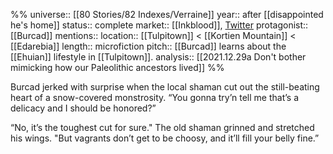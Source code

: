%%
universe:: [[80 Stories/82 Indexes/Verraine]]
year:: after [[disappointed he's home]]
status:: complete
market:: [[Inkblood]], [Twitter](https://twitter.com/EleanorKonik/status/1413123529915174918)
protagonist:: [[Burcad]]
mentions:: 
location:: [[Tulpitown]] < [[Kortien Mountain]] < [[Edarebia]] 
length:: microfiction
pitch:: [[Burcad]] learns about the [[Ehuian]] lifestyle in [[Tulpitown]]. 
analysis:: [[2021.12.29a Don't bother mimicking how our Paleolithic ancestors lived]]
%% 

Burcad jerked with surprise when the local shaman cut out the still-beating heart of a snow-covered monstrosity. “You gonna try’n tell me that’s a delicacy and I should be honored?”

“No, it’s the toughest cut for sure." The old shaman grinned and stretched his wings. "But vagrants don’t get to be choosy, and it’ll fill your belly fine.”